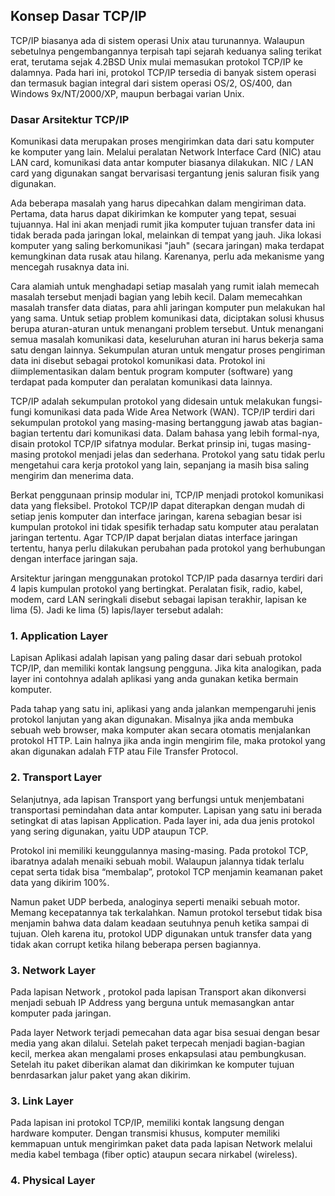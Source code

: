  ## Konsep Dasar TCP/IP

TCP/IP biasanya ada di sistem operasi Unix atau turunannya. Walaupun sebetulnya pengembangannya terpisah tapi sejarah keduanya saling terikat erat, terutama sejak 4.2BSD Unix mulai memasukan protokol TCP/IP ke dalamnya. Pada hari ini, protokol TCP/IP tersedia di banyak sistem operasi dan termasuk bagian integral dari sistem operasi OS/2, OS/400, dan Windows 9x/NT/2000/XP, maupun berbagai varian Unix.

### Dasar Arsitektur TCP/IP
Komunikasi data merupakan proses mengirimkan data dari satu komputer ke komputer yang lain. Melalui peralatan Network Interface Card (NIC) atau LAN card, komunikasi data antar komputer biasanya dilakukan. NIC / LAN card yang digunakan sangat bervarisasi tergantung jenis saluran fisik yang digunakan.

Ada beberapa masalah yang harus dipecahkan dalam mengiriman data. Pertama, data harus dapat dikirimkan ke komputer yang tepat, sesuai tujuannya. Hal ini akan menjadi rumit jika komputer tujuan transfer data ini tidak berada pada jaringan lokal, melainkan di tempat yang jauh. Jika lokasi komputer yang saling berkomunikasi "jauh" (secara jaringan) maka terdapat kemungkinan data rusak atau hilang. Karenanya, perlu ada mekanisme yang mencegah rusaknya data ini.

Cara alamiah untuk menghadapi setiap masalah yang rumit ialah memecah masalah tersebut menjadi bagian yang lebih kecil. Dalam memecahkan masalah transfer data diatas, para ahli jaringan komputer pun melakukan hal yang sama. Untuk setiap problem komunikasi data, diciptakan solusi khusus berupa aturan-aturan untuk menangani problem tersebut. Untuk menangani semua masalah komunikasi data, keseluruhan aturan ini harus bekerja sama satu dengan lainnya. Sekumpulan aturan untuk mengatur proses pengiriman data ini disebut sebagai protokol komunikasi data. Protokol ini diimplementasikan dalam bentuk program komputer (software) yang terdapat pada komputer dan peralatan komunikasi data lainnya.

TCP/IP adalah sekumpulan protokol yang didesain untuk melakukan fungsi-fungi komunikasi data pada Wide Area Network (WAN). TCP/IP terdiri dari sekumpulan protokol yang masing-masing bertanggung jawab atas bagian-bagian tertentu dari komunikasi data. Dalam bahasa yang lebih formal-nya, disain protokol TCP/IP sifatnya modular. Berkat prinsip ini, tugas masing-masing protokol menjadi jelas dan sederhana. Protokol yang satu tidak perlu mengetahui cara kerja protokol yang lain, sepanjang ia masih bisa saling mengirim dan menerima data.

Berkat penggunaan prinsip modular ini, TCP/IP menjadi protokol komunikasi data yang fleksibel. Protokol TCP/IP dapat diterapkan dengan mudah di setiap jenis komputer dan interface jaringan, karena sebagian besar isi kumpulan protokol ini tidak spesifik terhadap satu komputer atau peralatan jaringan tertentu. Agar TCP/IP dapat berjalan diatas interface jaringan tertentu, hanya perlu dilakukan perubahan pada protokol yang berhubungan dengan interface jaringan saja.


Arsitektur jaringan menggunakan protokol TCP/IP pada dasarnya terdiri dari 4 lapis kumpulan protokol yang bertingkat. Peralatan fisik, radio, kabel, modem, card LAN seringkali disebut sebagai lapisan terakhir, lapisan ke lima (5). Jadi ke lima (5) lapis/layer tersebut adalah:

### 1. Application Layer
Lapisan Aplikasi adalah lapisan yang paling dasar dari sebuah protokol TCP/IP, dan memiliki kontak langsung pengguna. Jika kita analogikan, pada layer ini contohnya adalah aplikasi yang anda gunakan ketika bermain komputer.

Pada tahap yang satu ini, aplikasi yang anda jalankan mempengaruhi jenis protokol lanjutan yang akan digunakan. Misalnya jika anda membuka sebuah web browser, maka komputer akan secara otomatis menjalankan protokol HTTP. Lain halnya jika anda ingin mengirim file, maka protokol yang akan digunakan adalah FTP atau File Transfer Protocol.

### 2. Transport Layer
Selanjutnya, ada lapisan Transport yang berfungsi untuk menjembatani transportasi pemindahan data antar komputer. Lapisan yang satu ini berada setingkat di atas lapisan Application. Pada layer ini, ada dua jenis protokol yang sering digunakan, yaitu UDP ataupun TCP.

Protokol ini memiliki keunggulannya masing-masing. Pada protokol TCP, ibaratnya adalah menaiki sebuah mobil. Walaupun jalannya tidak terlalu cepat serta tidak bisa “membalap”, protokol TCP menjamin keamanan paket data yang dikirim 100%.

Namun paket UDP berbeda, analoginya seperti menaiki sebuah motor. Memang kecepatannya tak terkalahkan. Namun protokol tersebut tidak bisa menjamin bahwa data dalam keadaan seutuhnya penuh ketika sampai di tujuan.  Oleh karena itu, protokol UDP digunakan untuk transfer data yang tidak akan corrupt ketika hilang beberapa persen bagiannya.

### 3. Network Layer
Pada lapisan Network , protokol pada lapisan Transport akan dikonversi menjadi sebuah IP Address yang berguna untuk memasangkan antar komputer pada jaringan.

Pada layer Network terjadi pemecahan data agar bisa sesuai dengan besar media yang akan dilalui. Setelah paket terpecah menjadi bagian-bagian kecil, merkea akan mengalami proses enkapsulasi atau pembungkusan. Setelah itu paket diberikan alamat dan dikirimkan ke komputer tujuan benrdasarkan jalur paket yang akan dikirim.

### 3. Link Layer
Pada lapisan ini protokol TCP/IP, memiliki kontak langsung dengan hardware komputer. Dengan transmisi khusus, komputer memiliki kemmapuan untuk mengirimkan paket data pada lapisan Network melalui media kabel tembaga (fiber optic) ataupun secara nirkabel (wireless).

### 4. Physical Layer


